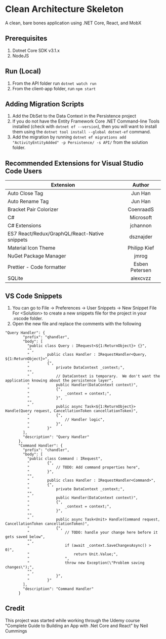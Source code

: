 # Clean Architecture Skeleton

A clean, bare bones application using .NET Core, React, and MobX

## Prerequisites

1. Dotnet Core SDK v3.1.x
2. NodeJS

## Run (Local)

1. From the API folder run `dotnet watch run`
2. From the client-app folder, run `npm start`

## Adding Migration Scripts
1. Add the DbSet to the Data Context in the Persistence project
2. If you do not have the Entity Framework Core .NET Command-line Tools installed (check with `dotnet ef --version`), then you will want
to install them using the `dotnet tool install --global dotnet-ef` command.
3. Add the migration by running `dotnet ef migrations add "ActivityEntityAdded" -p Persistence/ -s API/` from the solution folder.

## Recommended Extensions for Visual Studio Code Users

| Extension | Author |
| --------- |:------:|
| Auto Close Tag | Jun Han |
| Auto Rename Tag | Jun Han |
| Bracket Pair Colorizer | CoenraadS |
| C# | Microsoft |
| C# Extensions | jchannon |
| ES7 React/Redux/GraphQL/React-Native snippets | dsznajder |
| Material Icon Theme | Philipp Kief |
| NuGet Package Manager | jmrog |
| Prettier - Code formatter | Esben Petersen |
| SQLite | alexcvzz |

## VS Code Snippets

1. You can go to File -> Preferences -> User Snippets -> New Snippet File For \<Solution\> to create
a new snippets file for the project in your .vscode folder.
2. Open the new file and replace the comments with the following
```
"Query Handler": {
		"prefix": "qhandler",
		"body": [
		  "public class Query : IRequest<${1:ReturnObject}> {}",
		  "",
		  "        public class Handler : IRequestHandler<Query, ${1:ReturnObject}>",
		  "        {",
		  "            private DataContext _context;",
		  "",
		  "            // DataContext is temporary.  We don't want the application knowing about the persistence layer",
		  "            public Handler(DataContext context)",
		  "            {",
		  "                _context = context;",
		  "            }",
		  "",
		  "            public async Task<${1:ReturnObject}> Handle(Query request, CancellationToken cancellationToken)",
		  "            {",
		  "                // Handler logic",
		  "            }",
		  "        }"
		],
		"description": "Query Handler"
	  },
	  "Command Handler": {
		"prefix": "chandler",
		"body": [
		  "public class Command : IRequest",
		  "        {",
		  "            // TODO: Add command properties here",
		  "        }",
		  "",
		  "        public class Handler : IRequestHandler<Command>",
		  "        {",
		  "            private DataContext _context;",
		  "",
		  "            public Handler(DataContext context)",
		  "            {",
		  "                _context = context;",
		  "            }",
		  "",
		  "            public async Task<Unit> Handle(Command request, CancellationToken cancellationToken)",
		  "            {",
		  "                // TODO: handle your change here before it gets saved below",
		  "",
		  "                if (await _context.SaveChangesAsync() > 0)",
		  "                    return Unit.Value;",
		  "                ",
		  "                throw new Exception(\"Problem saving changes\");",
		  "",
		  "            }",
		  "        }"
		],
		"description": "Command Handler"
	  }
```

## Credit

This project was started while working through the Udemy course "Complete Guide to Building an App with .Net Core and React" by Neil Cummings
